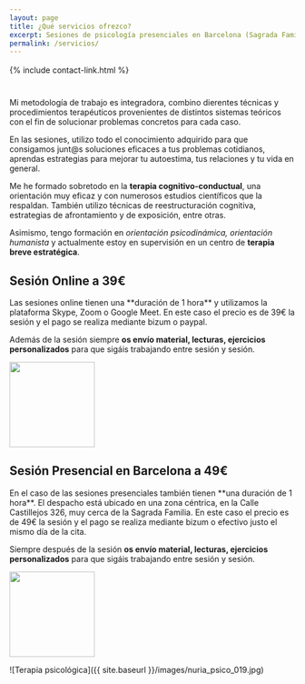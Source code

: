 ```yaml
---
layout: page
title: ¿Qué servicios ofrezco? 
excerpt: Sesiones de psicología presenciales en Barcelona (Sagrada Familia) por 49€ y Sesiones online por 39€ (Skype, Zoom o Google Meet).
permalink: /servicios/
---
```


<div style="margin-top: 16px; margin-bottom: 40px;">
    {% include contact-link.html %}
</div>

Mi metodología de trabajo es integradora, combino dierentes técnicas y procedimientos terapéuticos provenientes de distintos sistemas teóricos con el fin de solucionar problemas concretos para cada caso. 

En las sesiones, utilizo todo el conocimiento adquirido para que consigamos junt@s soluciones eficaces a tus problemas cotidianos, aprendas estrategias para mejorar tu autoestima, tus relaciones y tu vida en general.

Me he formado sobretodo en la **terapia cognitivo-conductual**, una orientación muy eficaz y con numerosos estudios científicos que la respaldan. También utilizo técnicas de reestructuración cognitiva, estrategias de afrontamiento y de exposición, entre otras. 

Asimismo, tengo formación en *orientación psicodinámica, orientación humanista* y actualmente estoy en supervisión en un centro de **terapia breve estratégica**. 

## Sesión Online a 39€

<div class="columnas-2 sesion-card card">
<div class="content" markdown="1">
Las sesiones online tienen una **duración de 1 hora** y utilizamos la plataforma Skype, Zoom o Google Meet. En este caso el precio es de 39€ la sesión y el pago se realiza mediante bizum o paypal.

Además de la sesión siempre **os envío material, lecturas, ejercicios personalizados** para que sigáis trabajando entre sesión y sesión.
</div>
<img src="{{site.baseurl}}/images/sesiononline.jpg" width="150" height="150" class="circle" />
</div>

## Sesión Presencial en Barcelona a 49€

<div class="columnas-2 sesion-card card">
<div class="content" markdown="1">
En el caso de las sesiones presenciales también tienen **una duración de 1 hora**. El despacho está ubicado en una zona céntrica, en la Calle Castillejos 326, muy cerca de la Sagrada Familia. En este caso el precio es de 49€ la sesión y el pago se realiza mediante bizum o efectivo justo el mismo día de la cita. 
 
Siempre después de la sesión **os envío material, lecturas, ejercicios personalizados** para que sigáis trabajando entre sesión y sesión.
</div>
<img src="{{site.baseurl}}/images/sesionpresencial.jpg" width="150" height="150" class="circle" />
</div>


![Terapia psicológica]({{ site.baseurl }}/images/nuria_psico_019.jpg)